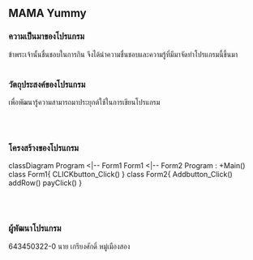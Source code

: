 ## MAMA Yummy
### ความเป็นมาของโปรแกรม
ข้าพระเจ้านั้นชื่นชอบในการกิน จึงได้นำความชื่นชอบและความรู้ที่มีมาจัดทำโปรแกรมนี้ขึ้นมา
<br/><br/>
### วัตถุประสงค์ของโปรแกรม
เพื่อพัฒนารู้ความสามารถมาประยุกต์ใช้ในการเขียนโปรแกรม

<br/><br/>
### โครงสร้างของโปรแกรม
classDiagram
    Program <|-- Form1
    Form1 <|-- Form2
    Program : +Main()
    class Form1{
        CLICKbutton_Click()
    }
    class Form2{
        Addbutton_Click()
        addRow()
        payClick()
    }

<br/><br/>
### ผู้พัฒนาโปรแกรม
643450322-0
นาย เกรียงศักดิ์ หมู่เมืองสอง
